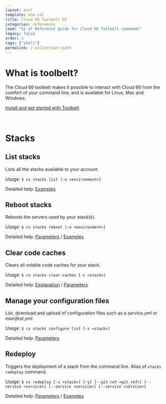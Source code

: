 ```yaml
---
layout: post
template: one-col
title: Cloud 66 Toolbelt V2
categories: references
lead: "V2 of Reference guide for Cloud 66 Toolbelt commands"
legacy: false
order: 1
tags: ["shell"]
permalink: /:collection/:path
---
```


# What is toolbelt?

The Cloud 66 toolbelt makes it possible to interact with Cloud 66 from the comfort of your command line, and is available for Linux, Mac and Windows.

[Install and get started with Toolbelt](/maestro/quickstarts/using-cloud66-toolbelt.html).

<br/>

# Stacks

## List stacks

Lists all the stacks available to your account.

*Usage:* `$ cx stacks list [-e <environment>]`

Detailed help: [Examples](/maestro/references/toolbeltV2/stacks-list.html#stacks-list-examples)

## Reboot stacks

Reboots the servers used by your stack(s).

*Usage:* `$ cx stacks reboot [-e <environment>]`

Detailed help: [Parameters](/maestro/references/toolbeltV2/stacks-reboot.html#stacks-reboot-parameters) / [Examples](/maestro/references/toolbeltV2/stacks-reboot.html#stacks-reboot-examples)


## Clear code caches

Clears all volatile code caches for your stack.

*Usage:* `$ cx stacks clear-caches [-s <stack>]`

Detailed help: [Explanation](/maestro/references/toolbeltV2/stacks-clear-caches.html) / [Parameters](/maestro/references/toolbeltV2/stacks-clear-caches.html#stacks-clear-caches-parameters)

## Manage your configuration files

List, download and upload of configuration files such as a _service.yml_ or _manifest.yml_.

*Usage:* `$ cx stacks configure list [-s <stack>]`

Detailed help: [Parameters](/maestro/references/toolbeltV2/stacks-configure.html#stacks-clear-caches-parameters)


## Redeploy

Triggers the deployment of a stack from the command line. Alias of `stacks redeploy` command. 

*Usage:* `$ cx redeploy [-s <stack>] [-y] [--git-ref <git_ref>] [--service <service>] [--service <service>] [--service <service>]`

Detailed help: [Parameters](/maestro/references/toolbeltV2/redeploy.html#redeploy-parameters) / [Examples](/maestro/references/toolbeltV2/redeploy.html#redeploy-examples)


